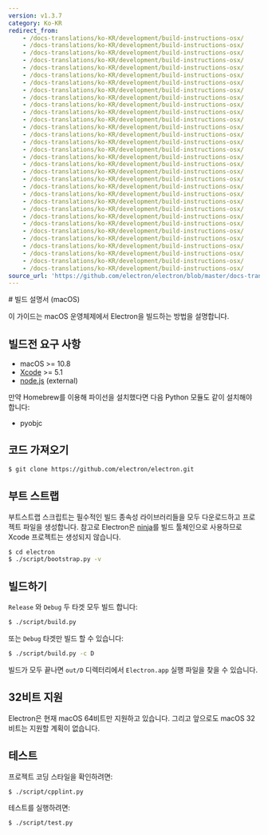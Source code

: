 ```yaml
---
version: v1.3.7
category: Ko-KR
redirect_from:
    - /docs-translations/ko-KR/development/build-instructions-osx/
    - /docs-translations/ko-KR/development/build-instructions-osx/
    - /docs-translations/ko-KR/development/build-instructions-osx/
    - /docs-translations/ko-KR/development/build-instructions-osx/
    - /docs-translations/ko-KR/development/build-instructions-osx/
    - /docs-translations/ko-KR/development/build-instructions-osx/
    - /docs-translations/ko-KR/development/build-instructions-osx/
    - /docs-translations/ko-KR/development/build-instructions-osx/
    - /docs-translations/ko-KR/development/build-instructions-osx/
    - /docs-translations/ko-KR/development/build-instructions-osx/
    - /docs-translations/ko-KR/development/build-instructions-osx/
    - /docs-translations/ko-KR/development/build-instructions-osx/
    - /docs-translations/ko-KR/development/build-instructions-osx/
    - /docs-translations/ko-KR/development/build-instructions-osx/
    - /docs-translations/ko-KR/development/build-instructions-osx/
    - /docs-translations/ko-KR/development/build-instructions-osx/
    - /docs-translations/ko-KR/development/build-instructions-osx/
    - /docs-translations/ko-KR/development/build-instructions-osx/
    - /docs-translations/ko-KR/development/build-instructions-osx/
    - /docs-translations/ko-KR/development/build-instructions-osx/
    - /docs-translations/ko-KR/development/build-instructions-osx/
    - /docs-translations/ko-KR/development/build-instructions-osx/
    - /docs-translations/ko-KR/development/build-instructions-osx/
    - /docs-translations/ko-KR/development/build-instructions-osx/
    - /docs-translations/ko-KR/development/build-instructions-osx/
    - /docs-translations/ko-KR/development/build-instructions-osx/
    - /docs-translations/ko-KR/development/build-instructions-osx/
    - /docs-translations/ko-KR/development/build-instructions-osx/
    - /docs-translations/ko-KR/development/build-instructions-osx/
    - /docs-translations/ko-KR/development/build-instructions-osx/
    - /docs-translations/ko-KR/development/build-instructions-osx/
    - /docs-translations/ko-KR/development/build-instructions-osx/
source_url: 'https://github.com/electron/electron/blob/master/docs-translations/ko-KR/development/build-instructions-osx.md'
---
```


﻿# 빌드 설명서 (macOS)

이 가이드는 macOS 운영체제에서 Electron을 빌드하는 방법을 설명합니다.

## 빌드전 요구 사항

* macOS >= 10.8
* [Xcode](https://developer.apple.com/technologies/tools/) >= 5.1
* [node.js](http://nodejs.org) (external)

만약 Homebrew를 이용해 파이선을 설치했다면 다음 Python 모듈도 같이 설치해야 합니다:

* pyobjc

## 코드 가져오기

```bash
$ git clone https://github.com/electron/electron.git
```

## 부트 스트랩

부트스트랩 스크립트는 필수적인 빌드 종속성 라이브러리들을 모두 다운로드하고 프로젝트
파일을 생성합니다. 참고로 Electron은 [ninja](https://ninja-build.org/)를 빌드
툴체인으로 사용하므로 Xcode 프로젝트는 생성되지 않습니다.

```bash
$ cd electron
$ ./script/bootstrap.py -v
```

## 빌드하기

`Release` 와 `Debug` 두 타겟 모두 빌드 합니다:

```bash
$ ./script/build.py
```

또는 `Debug` 타겟만 빌드 할 수 있습니다:

```bash
$ ./script/build.py -c D
```

빌드가 모두 끝나면 `out/D` 디렉터리에서 `Electron.app` 실행 파일을 찾을 수 있습니다.

## 32비트 지원

Electron은 현재 macOS 64비트만 지원하고 있습니다. 그리고 앞으로도 macOS 32비트는 지원할
계획이 없습니다.

## 테스트

프로젝트 코딩 스타일을 확인하려면:

```bash
$ ./script/cpplint.py
```

테스트를 실행하려면:

```bash
$ ./script/test.py
```
